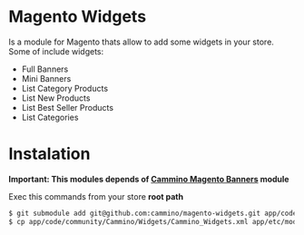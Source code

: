 # Magento Widgets

Is a module for Magento thats allow to add some widgets in your store.
Some of include widgets:
- Full Banners
- Mini Banners
- List Category Products
- List New Products
- List Best Seller Products
- List Categories

# Instalation
**Important: This modules depends of [Cammino Magento Banners](https://github.com/cammino/magento-banners) module**

Exec this commands from your store **root path**
```sh
$ git submodule add git@github.com:cammino/magento-widgets.git app/code/community/Cammino/Widgets
$ cp app/code/community/Cammino/Widgets/Cammino_Widgets.xml app/etc/modules/
```